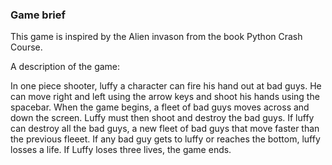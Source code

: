 
### Game brief
This game is inspired by the Alien invason from the book Python Crash Course.

A description of the game:

In one piece shooter, luffy a character can fire his hand out at bad guys. He can move right and left using the arrow keys and shoot his hands using the spacebar. When the game begins, a fleet of bad guys moves across and down the screen. Luffy must then shoot and destroy the bad guys. If luffy can destroy all the bad guys, a new fleet of bad guys that move faster than the previous fleeet. If any bad guy gets to luffy or reaches the bottom, luffy losses a life. If Luffy loses three lives, the game ends.




